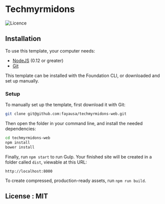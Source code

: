# Techmyrmidons

![Licence](https://img.shields.io/dub/l/vibe-d.svg)

## Installation

To use this template, your computer needs:

- [NodeJS](https://nodejs.org/en/) (0.12 or greater)
- [Git](https://git-scm.com/)

This template can be installed with the Foundation CLI, or downloaded and set up manually.


### Setup

To manually set up the template, first download it with Git:

```bash
git clone git@github.com:fayausa/techmyrmidons-web.git
```

Then open the folder in your command line, and install the needed dependencies:

```bash
cd techmyrmidons-web
npm install
bower install
```

Finally, run `npm start` to run Gulp. Your finished site will be created in a folder called `dist`, viewable at this URL:

```
http://localhost:8000
```

To create compressed, production-ready assets, run `npm run build`.

## License : MIT
